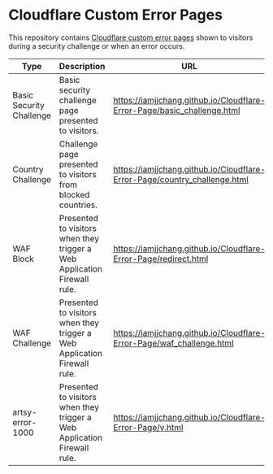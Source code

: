 # Cloudflare Custom Error Pages

This repository contains [Cloudflare custom error pages](https://support.cloudflare.com/hc/en-us/articles/200172706-Configuring-Custom-Pages-Error-and-Challenge-) shown to visitors during a security challenge or when an error occurs.

| Type | Description | URL |
|---|---|---|
| Basic Security Challenge | Basic security challenge page presented to visitors. | https://iamjjchang.github.io/Cloudflare-Error-Page/basic_challenge.html |
| Country Challenge | Challenge page presented to visitors from blocked countries. | https://iamjjchang.github.io/Cloudflare-Error-Page/country_challenge.html |
| WAF Block | Presented to visitors when they trigger a Web Application Firewall rule. | https://iamjjchang.github.io/Cloudflare-Error-Page/redirect.html |
| WAF Challenge | Presented to visitors when they trigger a Web Application Firewall rule. | https://iamjjchang.github.io/Cloudflare-Error-Page/waf_challenge.html |
| artsy-error-1000 | Presented to visitors when they trigger a Web Application Firewall rule. | https://iamjjchang.github.io/Cloudflare-Error-Page/v.html |

